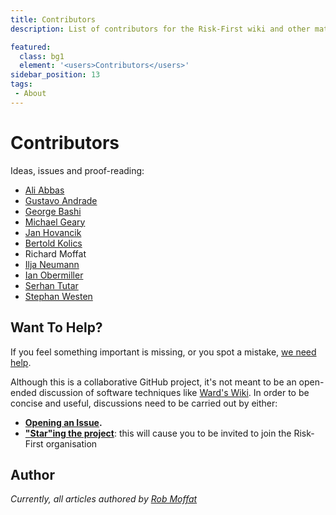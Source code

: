 ```yaml
---
title: Contributors
description: List of contributors for the Risk-First wiki and other materials.

featured: 
  class: bg1
  element: '<users>Contributors</users>'
sidebar_position: 13
tags:
 - About
---
```


# Contributors

Ideas, issues and proof-reading:

- [Ali Abbas](https://github.com/realabbas)
- [Gustavo Andrade](https://github.com/gandrade)
- [George Bashi](https://github.com/georgebashi)
- [Michael Geary](https://github.com/geary)
- [Jan Hovancik](https://github.com/hovancik)
- [Bertold Kolics](https://github.com/bertold)
- Richard Moffat
- [Ilja Neumann](https://github.com/IljaN)
- [Ian Obermiller](https://github.com/ianobermiller)
- [Serhan Tutar](https://github.com/randomnoise)
- [Stephan Westen](https://github.com/stephanwesten)

## Want To Help?

If you feel something important is missing, or you spot a mistake, [we need help](https://github.com/risk-first/website/blob/master/CONTRIBUTING).

Although this is a collaborative GitHub project, it's not meant to be an open-ended discussion of software techniques like [Ward's Wiki](https://wiki.c2.com).  In order to be concise and useful, discussions need to be carried out by either:

 - **[Opening an Issue](https://github.com/risk-first/website/issues).**
 - **["Star"ing the project](https://github.com/risk-first/website/stargazers)**: this will cause you to be invited to join the Risk-First organisation

## Author

_Currently, all articles authored by [Rob Moffat](https://github.com/robmoffat)_
